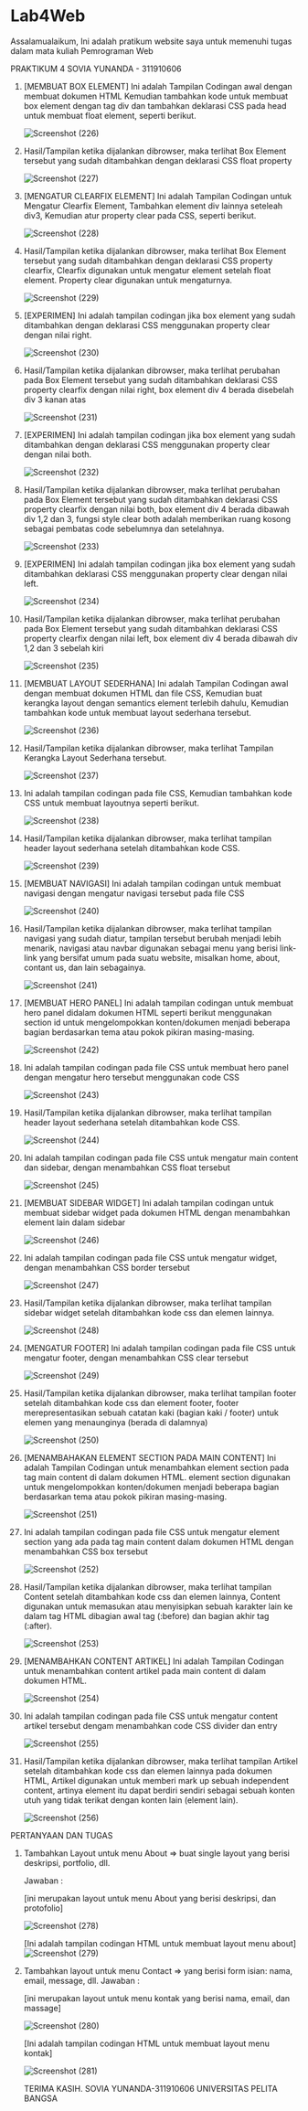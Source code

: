 # Lab4Web
Assalamualaikum, Ini adalah pratikum website saya untuk memenuhi tugas dalam mata kuliah Pemrograman Web

PRAKTIKUM 4 SOVIA YUNANDA - 311910606

1. [MEMBUAT BOX ELEMENT] Ini adalah Tampilan Codingan awal dengan membuat dokumen HTML Kemudian tambahkan kode untuk membuat box element dengan tag div dan tambahkan deklarasi      CSS pada head untuk membuat float element, seperti berikut.

     ![Screenshot (226)](https://user-images.githubusercontent.com/59770620/114733679-c3fbfe80-9d6d-11eb-93f6-0a2916bf6fce.png)
   
2. Hasil/Tampilan ketika dijalankan dibrowser, maka terlihat Box Element tersebut yang sudah ditambahkan dengan deklarasi CSS float property

     ![Screenshot (227)](https://user-images.githubusercontent.com/59770620/114733691-c6f6ef00-9d6d-11eb-88cd-ce7ccf48369f.png)
   
3. [MENGATUR CLEARFIX ELEMENT] Ini adalah Tampilan Codingan untuk Mengatur Clearfix Element, Tambahkan element div lainnya seteleah div3, Kemudian atur property clear pada CSS,    seperti berikut.

     ![Screenshot (228)](https://user-images.githubusercontent.com/59770620/114733697-c78f8580-9d6d-11eb-920a-f74229cd3fa0.png)
   
4. Hasil/Tampilan ketika dijalankan dibrowser, maka terlihat Box Element tersebut yang sudah ditambahkan dengan deklarasi CSS property clearfix, Clearfix digunakan untuk            mengatur element setelah float element. Property clear digunakan untuk mengaturnya.
 
     ![Screenshot (229)](https://user-images.githubusercontent.com/59770620/114733702-c9594900-9d6d-11eb-9755-ff3813b0d8ed.png)
   
5. [EXPERIMEN] Ini adalah tampilan codingan jika box element yang sudah ditambahkan dengan deklarasi CSS menggunakan property clear dengan nilai right.

     ![Screenshot (230)](https://user-images.githubusercontent.com/59770620/114733703-c9f1df80-9d6d-11eb-8cbe-5a6acb906775.png)
   
6. Hasil/Tampilan ketika dijalankan dibrowser, maka terlihat perubahan pada Box Element tersebut yang sudah ditambahkan deklarasi CSS property clearfix dengan nilai right, box      element div 4 berada disebelah div 3 kanan atas 

     ![Screenshot (231)](https://user-images.githubusercontent.com/59770620/114733712-cb230c80-9d6d-11eb-9d61-f7129c91ceab.png)
   
7. [EXPERIMEN] Ini adalah tampilan codingan jika box element yang sudah ditambahkan dengan deklarasi CSS menggunakan property clear dengan nilai both.
   
     ![Screenshot (232)](https://user-images.githubusercontent.com/59770620/114733720-cc543980-9d6d-11eb-8d04-66342299fbdb.png)
   
8. Hasil/Tampilan ketika dijalankan dibrowser, maka terlihat perubahan pada Box Element tersebut yang sudah ditambahkan deklarasi CSS property clearfix dengan nilai both, box      element div 4 berada dibawah div 1,2 dan 3, fungsi style clear both adalah memberikan ruang kosong sebagai pembatas code sebelumnya dan setelahnya.

     ![Screenshot (233)](https://user-images.githubusercontent.com/59770620/114733725-cd856680-9d6d-11eb-9b35-a203fb2d298b.png)
   
9. [EXPERIMEN] Ini adalah tampilan codingan jika box element yang sudah ditambahkan deklarasi CSS menggunakan property clear dengan nilai left.

     ![Screenshot (234)](https://user-images.githubusercontent.com/59770620/114733728-ceb69380-9d6d-11eb-9e30-f27c8213db11.png)
   
10. Hasil/Tampilan ketika dijalankan dibrowser, maka terlihat perubahan pada Box Element tersebut yang sudah ditambahkan deklarasi CSS property clearfix dengan nilai left, box       element div 4 berada dibawah div 1,2 dan 3 sebelah kiri    

     ![Screenshot (235)](https://user-images.githubusercontent.com/59770620/114733733-cfe7c080-9d6d-11eb-8a63-dab4d0d377d0.png)
   
11. [MEMBUAT LAYOUT SEDERHANA] Ini adalah Tampilan Codingan awal dengan membuat dokumen HTML dan file CSS, Kemudian buat kerangka layout dengan semantics element terlebih           dahulu, Kemudian tambahkan kode untuk membuat layout sederhana tersebut.

     ![Screenshot (236)](https://user-images.githubusercontent.com/59770620/114733736-d118ed80-9d6d-11eb-9d74-03494bd6f645.png)

12. Hasil/Tampilan ketika dijalankan dibrowser, maka terlihat Tampilan Kerangka Layout Sederhana tersebut.

     ![Screenshot (237)](https://user-images.githubusercontent.com/59770620/114733742-d24a1a80-9d6d-11eb-9513-45dcd27198a8.png)

13. Ini adalah tampilan codingan pada file CSS, Kemudian tambahkan kode CSS untuk membuat layoutnya seperti berikut.

     ![Screenshot (238)](https://user-images.githubusercontent.com/59770620/114733746-d37b4780-9d6d-11eb-8d06-78561e30c04e.png)

14. Hasil/Tampilan ketika dijalankan dibrowser, maka terlihat tampilan header layout sederhana setelah ditambahkan kode CSS.

     ![Screenshot (239)](https://user-images.githubusercontent.com/59770620/114733747-d4ac7480-9d6d-11eb-98b4-fbaa2bc0690d.png)

15. [MEMBUAT NAVIGASI] Ini adalah tampilan codingan untuk membuat navigasi dengan mengatur navigasi tersebut pada file CSS

     ![Screenshot (240)](https://user-images.githubusercontent.com/59770620/114733756-d5450b00-9d6d-11eb-9519-3be0e2e9f75b.png)

16. Hasil/Tampilan ketika dijalankan dibrowser, maka terlihat tampilan navigasi yang sudah diatur, tampilan tersebut berubah menjadi lebih menarik, navigasi atau navbar             digunakan sebagai menu yang berisi link-link yang bersifat umum pada suatu website, misalkan home, about, contant us, dan lain sebagainya.

     ![Screenshot (241)](https://user-images.githubusercontent.com/59770620/114733764-d70ece80-9d6d-11eb-9390-4f6a3674d782.png)

17. [MEMBUAT HERO PANEL] Ini adalah tampilan codingan untuk membuat hero panel didalam dokumen HTML seperti berikut menggunakan section id untuk mengelompokkan konten/dokumen        menjadi beberapa bagian berdasarkan tema atau pokok pikiran masing-masing.

     ![Screenshot (242)](https://user-images.githubusercontent.com/59770620/114733781-d83ffb80-9d6d-11eb-9696-48e94e948563.png)

18. Ini adalah tampilan codingan pada file CSS untuk membuat hero panel dengan mengatur hero tersebut menggunakan code CSS

     ![Screenshot (243)](https://user-images.githubusercontent.com/59770620/114733794-da09bf00-9d6d-11eb-984c-414ba061d35c.png)

19. Hasil/Tampilan ketika dijalankan dibrowser, maka terlihat tampilan header layout sederhana setelah ditambahkan kode CSS.

     ![Screenshot (244)](https://user-images.githubusercontent.com/59770620/114733807-dbd38280-9d6d-11eb-8413-41433dde5b73.png)

20. Ini adalah tampilan codingan pada file CSS untuk mengatur main content dan sidebar, dengan menambahkan CSS float tersebut

     ![Screenshot (245)](https://user-images.githubusercontent.com/59770620/114733815-dd04af80-9d6d-11eb-93dc-273fea995b87.png)

21.  [MEMBUAT SIDEBAR WIDGET] Ini adalah tampilan codingan untuk membuat sidebar widget pada dokumen HTML dengan menambahkan element lain dalam sidebar

     ![Screenshot (246)](https://user-images.githubusercontent.com/59770620/114733824-de35dc80-9d6d-11eb-847b-b9c02e4981ca.png)

22. Ini adalah tampilan codingan pada file CSS untuk mengatur widget, dengan menambahkan CSS border tersebut

     ![Screenshot (247)](https://user-images.githubusercontent.com/59770620/114733830-dfffa000-9d6d-11eb-922e-75980ca8e513.png)

23. Hasil/Tampilan ketika dijalankan dibrowser, maka terlihat tampilan sidebar widget setelah ditambahkan kode css dan elemen lainnya.

     ![Screenshot (248)](https://user-images.githubusercontent.com/59770620/114733840-e130cd00-9d6d-11eb-9253-d31a4c3de6e6.png)

24. [MENGATUR FOOTER] Ini adalah tampilan codingan pada file CSS untuk mengatur footer, dengan menambahkan CSS clear tersebut

     ![Screenshot (249)](https://user-images.githubusercontent.com/59770620/114733844-e261fa00-9d6d-11eb-837b-a8f71da22924.png)

25. Hasil/Tampilan ketika dijalankan dibrowser, maka terlihat tampilan footer setelah ditambahkan kode css dan element footer, footer merepresentasikan sebuah catatan kaki           (bagian kaki / footer) untuk elemen yang menaunginya (berada di dalamnya)

     ![Screenshot (250)](https://user-images.githubusercontent.com/59770620/114733854-e3932700-9d6d-11eb-9fb7-47c48314e7e9.png)

26.  [MENAMBAHAKAN ELEMENT SECTION PADA MAIN CONTENT] Ini adalah Tampilan Codingan untuk menambahkan element section pada tag main content di dalam dokumen HTML. element section      digunakan untuk mengelompokkan konten/dokumen menjadi beberapa bagian berdasarkan tema atau pokok pikiran masing-masing.

     ![Screenshot (251)](https://user-images.githubusercontent.com/59770620/114733858-e4c45400-9d6d-11eb-9b8f-ce601bfc8efb.png)

27. Ini adalah tampilan codingan pada file CSS untuk mengatur element section yang ada pada tag main content dalam dokumen HTML dengan menambahkan CSS box tersebut

     ![Screenshot (252)](https://user-images.githubusercontent.com/59770620/114733867-e68e1780-9d6d-11eb-8747-08ac3a47ad61.png)

28. Hasil/Tampilan ketika dijalankan dibrowser, maka terlihat tampilan Content setelah ditambahkan kode css dan elemen lainnya, Content digunakan untuk memasukan atau               menyisipkan sebuah karakter lain ke dalam tag HTML dibagian awal tag (:before) dan bagian akhir tag (:after).

     ![Screenshot (253)](https://user-images.githubusercontent.com/59770620/114733872-e857db00-9d6d-11eb-957d-0224ab6ea1e1.png)

29. [MENAMBAHKAN CONTENT ARTIKEL] Ini adalah Tampilan Codingan untuk menambahkan content artikel pada main content di dalam dokumen HTML.

     ![Screenshot (254)](https://user-images.githubusercontent.com/59770620/114733879-e9890800-9d6d-11eb-98dd-8fc933f00490.png)

30. Ini adalah tampilan codingan pada file CSS untuk mengatur content artikel tersebut dengam menambahkan code CSS divider dan entry

     ![Screenshot (255)](https://user-images.githubusercontent.com/59770620/114733890-eb52cb80-9d6d-11eb-8474-170b40d04bae.png)

31. Hasil/Tampilan ketika dijalankan dibrowser, maka terlihat tampilan Artikel setelah ditambahkan kode css dan elemen lainnya pada dokumen HTML, Artikel digunakan untuk memberi     mark up sebuah independent content, artinya element itu dapat berdiri sendiri sebagai sebuah konten utuh yang tidak terikat dengan konten lain (element lain).

     ![Screenshot (256)](https://user-images.githubusercontent.com/59770620/114733896-ec83f880-9d6d-11eb-97c4-b884bb7b8023.png)
     
     
PERTANYAAN DAN TUGAS

1. Tambahkan Layout untuk menu About
=> buat single layout yang berisi deskripsi, portfolio, dll.

   Jawaban :
   
   [ini merupakan layout untuk menu About yang berisi deskripsi, dan protofolio]
   
   ![Screenshot (278)](https://user-images.githubusercontent.com/59770620/116261969-59ea4d00-a7a2-11eb-8787-83270defb6d0.png)
   
   [Ini adalah tampilan codingan HTML untuk membuat layout menu about]
   ![Screenshot (279)](https://user-images.githubusercontent.com/59770620/116262566-db41df80-a7a2-11eb-8148-0be4fb9a53a9.png)

   
2. Tambahkan layout untuk menu Contact
=> yang berisi form isian: nama, email, message, dll.
   Jawaban :
   
    [ini merupakan layout untuk menu kontak yang berisi nama, email, dan massage]
    
    ![Screenshot (280)](https://user-images.githubusercontent.com/59770620/116263064-45f31b00-a7a3-11eb-9cfa-5ed28927620b.png)
     
   [Ini adalah tampilan codingan HTML untuk membuat layout menu kontak]
   
   ![Screenshot (281)](https://user-images.githubusercontent.com/59770620/116263264-6fac4200-a7a3-11eb-8fa4-7822913819e9.png)
   
   
   TERIMA KASIH.
   SOVIA YUNANDA-311910606
   UNIVERSITAS PELITA BANGSA

    

   
